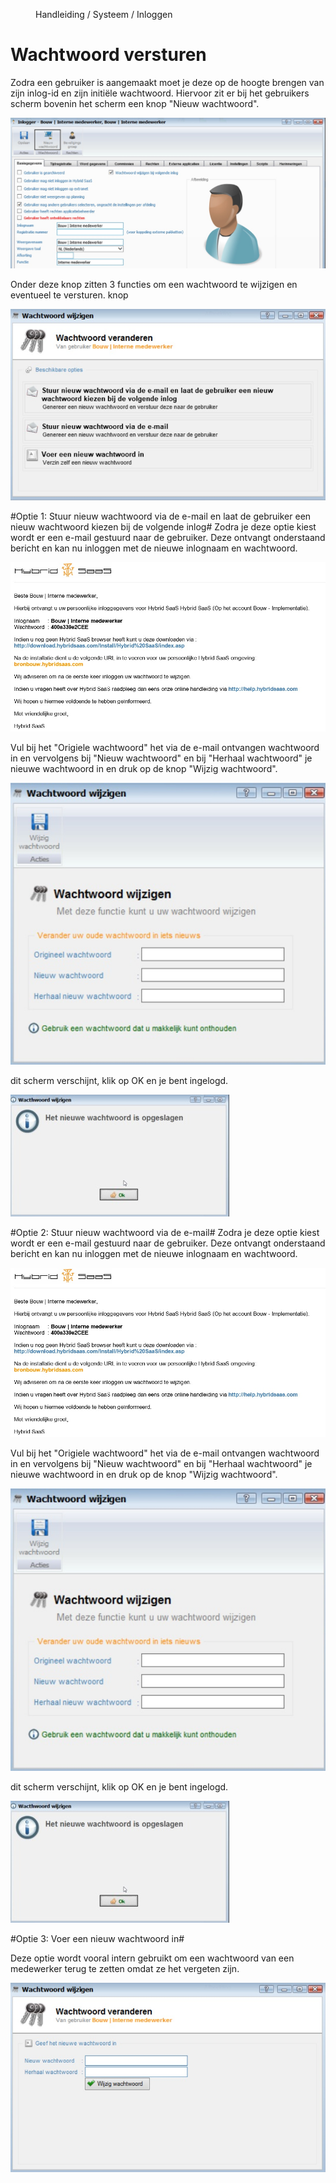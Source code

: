 <properties>
	<page>
		<title>Wachtwoord versturen</title>
			</page>
	<menu>
		<position>Handleiding / Systeem / Inloggen</position>
		<title>Wachtwoord versturen</title>
	</menu>
</properties>


Wachtwoord versturen
====================

Zodra een gebruiker is aangemaakt moet je deze op de hoogte brengen van zijn inlog-id en zijn initiële wachtwoord.
Hiervoor zit er bij het gebruikers scherm bovenin het scherm een knop "Nieuw wachtwoord".

![](images/gebruiker-wachtwoord.jpg)

Onder deze knop zitten 3 functies om een wachtwoord te wijzigen en eventueel te versturen. knop 

![](images/gebruiker-wachtwoord-1.jpg)  


#Optie 1: Stuur nieuw wachtwoord via de e-mail en laat de gebruiker een nieuw wachtwoord kiezen bij de volgende inlog#
Zodra je deze optie kiest wordt er een e-mail gestuurd naar de gebruiker. Deze ontvangt onderstaand bericht en kan nu inloggen met de nieuwe inlognaam en wachtwoord.

![](images/gebruiker-wachtwoord-optie1.jpg)

Vul bij het "Origiele wachtwoord" het via de e-mail ontvangen wachtwoord in en vervolgens bij "Nieuw wachtwoord" en bij "Herhaal wachtwoord" je nieuwe wachtwoord in en druk op de knop "Wijzig wachtwoord".  

![](images/gebruiker-wachtwoord-wijzig.jpg)

dit scherm verschijnt, klik op OK en je bent ingelogd.

![](images/gebruiker-wachtwoord-ok.jpg)

#Optie 2: Stuur nieuw wachtwoord via de e-mail#
Zodra je deze optie kiest wordt er een e-mail gestuurd naar de gebruiker. Deze ontvangt onderstaand bericht en kan nu inloggen met de nieuwe inlognaam en wachtwoord.

![](images/gebruiker-wachtwoord-optie1.jpg)

Vul bij het "Origiele wachtwoord" het via de e-mail ontvangen wachtwoord in en vervolgens bij "Nieuw wachtwoord" en bij "Herhaal wachtwoord" je nieuwe wachtwoord in en druk op de knop "Wijzig wachtwoord".  

![](images/gebruiker-wachtwoord-wijzig.jpg)

dit scherm verschijnt, klik op OK en je bent ingelogd.

![](images/gebruiker-wachtwoord-ok.jpg)


#Optie 3: Voer een nieuw wachtwoord in#

Deze optie wordt vooral intern gebruikt om een wachtwoord van een medewerker terug te zetten omdat ze het vergeten zijn.
 
![](images/gebruiker-wachtwoord-optie-3.jpg)



